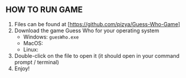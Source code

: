## HOW TO RUN GAME

1. Files can be found at [https://github.com/pizya/Guess-Who-Game]
2. Download the game Guess Who for your operating system
   - Windows: `guesWho.exe`
   - MacOS:
   - Linux:
3. Double-click on the file to open it (it should open in your command prompt / terminal)
4. Enjoy!
